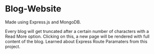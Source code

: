 # Blog-Website
Made using Express.js and MongoDB.

Every blog will get truncated after a certain number of characters with a Read More option. 
Clicking on this, a new page will be rendered with full content of the blog. Learned about Express Route Paramaters from this project.
